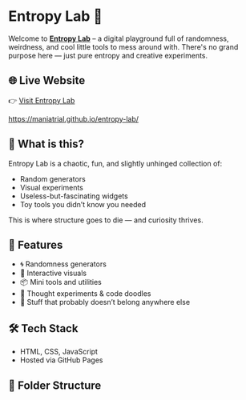 # Entropy Lab 🔮

Welcome to [**Entropy Lab**](https://maniatrial.github.io/entropy-lab/) – a digital playground full of randomness, weirdness, and cool little tools to mess around with. There's no grand purpose here — just pure entropy and creative experiments.

## 🌐 Live Website

👉 [Visit Entropy Lab](https://maniatrial.github.io/entropy-lab/)

https://maniatrial.github.io/entropy-lab/
## 🧪 What is this?

Entropy Lab is a chaotic, fun, and slightly unhinged collection of:

- Random generators
- Visual experiments
- Useless-but-fascinating widgets
- Toy tools you didn’t know you needed

This is where structure goes to die — and curiosity thrives.

## 🚀 Features

- 🌀 Randomness generators
- 🎨 Interactive visuals
- 📦 Mini tools and utilities
- 🧠 Thought experiments & code doodles
- 🔧 Stuff that probably doesn’t belong anywhere else

## 🛠 Tech Stack

- HTML, CSS, JavaScript
- Hosted via GitHub Pages

## 📁 Folder Structure

